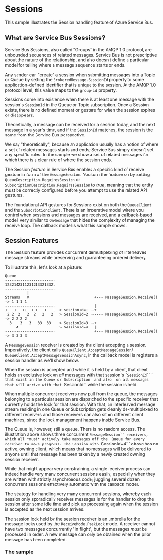 # Sessions

This sample illustrates the Session handling feature of Azure Service Bus. 

## What are Service Bus Sessions?

Service Bus Sessions, also called "Groups" in the AMQP 1.0 protocol, are unbounded sequences of related 
messages. Service Bus is not prescriptive about the nature of the relationship, and also doesn't 
define a particular model for telling where a message sequence starts or ends.

Any sender can "create" a session when submitting messages into a Topic or Queue by setting the 
```BrokeredMessage.SessionId``` property to some application-defined identifier that is unique to 
the session. At the AMQP 1.0 protocol level, this value maps to the ```group-id``` property. 

Sessions come into existence when there is at least one message with the session's ```SessionId``` 
in the Queue or Topic subscription. Once a Session exists, there is no defined moment or gesture 
for when the session expires or disappears.  

Theoretically, a message can be received for a session today, and the next message in a year's time, 
and if the ```SessionId``` matches, the session is the same from the Service Bus perspective.

We say "theoretically", because an application usually has a notion of where a set of related 
messages starts and ends; Service Bus simply doesn't set any specific rules. In the sample we 
show a set of related messages for which there is a clear rule of where the session ends.

The Session *feature* in Service Bus enables a specific kind of receive gesture in form of 
the ```MessageSession```. You turn the feature on by setting ```QueueDescription.RequiresSession``` or
```SubscriptionDescription.RequiresSession``` to *true*, meaning that the entity must be correctly 
configured before you attempt to use the related API gestures. 

The foundational API gestures for Sessions exist on both the ```QueueClient``` and the 
```SubscriptionClient```. There is an imperative model where you control when sessions and messages 
are received, and a callback-based model, very similar to ```OnMessage``` that hides the 
complexity of managing the receive loop. The callback model is what this sample shows.

## Session Features

The Session feature provides concurrent demultiplexing of interleaved message streams while
preserving and guaranteeing ordered delivery.

To illustrate this, let's look at a picture:

```
Queue
-----------------------
12321423112312133213321
-----------------------
          |
Streams   V                              +--- MessageSession.Receive() -> 1 1 1 1
-----------------------                  |
1   1   11  1 1   1   1  > SessionId=1 --+  
 2 2  2   2  2   2   2   > SessionId=2 ------ MessageSession.Receive() -> 2 2 2 2
  3    3   3   33  33    > SessionId=3 --+
     4                   > SessionId=4   |
-----------------------                  +--- MessageSession.Receive() -> 3 3 3 3
```

A ```MessageSession``` receiver is created by the client accepting a session.
Imperatively, the client calls ```QueueClient.AcceptMessageSession```/
```QueueClient.AcceptMessageSessionAsync```, in the callback model is registers a session handler 
as we'll show below.

When the session is accepted and while it is held by a client, that client holds an exclusive lock on
*all* messages with that session's ``´SessionId``` that exist in the Queue or Subscription, and also 
on all messages that will arrive with that ``SessionId`` while the session is held.

When multiple concurrent receivers now pull from the queue, the messages belonging to a particular 
session are dispatched to the specific receiver that currently holds the lock for that session.
With that, an interleaved message stream residing in one Queue or Subscription gets cleanly 
de-multiplexed to different receivers and those receivers can also sit on different client machines,
since the lock management happens inside Service Bus.

The Queue is, however, still a queue. There is no random access. The illustration above shows
three concurrent ```MessageSession`` receivers, which all *must* actively take messages off the 
Queue for every receiver to make progress. The Session with ```SessionId=4``` above has no 
active, owning client, which means that no messages will be delivered to anyone until that 
message has been taken by a newly created owning session receiver.  

While that might appear very constraining, a single receiver process can indeed handle very many 
concurrent sessions easily, especially when they are written with strictly asynchronous code; 
juggling several dozen concurrent sessions effectively automatic with the callback model.

The strategy for handling very many concurrent sessions, whereby each session only sporadically 
receives messages is for the handler to drop the session after some idle time and pick up
processing again when the session is accepted as the next session arrives.

The session lock held by the session receiver is an umbrella for the message locks used by the
```ReceiveMode.PeekLock``` mode. A receiver cannot have two messages concurrently "in flight",
but the messages *must* be processed in order. A new message can only be obtained when the prior
message has been completed.        

### The sample

   

  

        

  
   


   